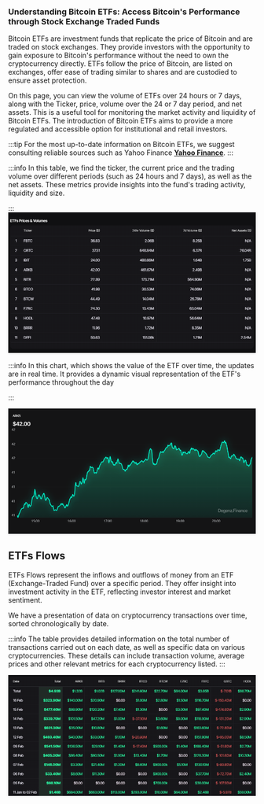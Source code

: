 ### Understanding Bitcoin ETFs: Access Bitcoin's Performance through Stock Exchange Traded Funds

Bitcoin ETFs are investment funds that replicate the price of Bitcoin and are traded on stock exchanges. They provide investors with the opportunity to gain exposure to Bitcoin's performance without the need to own the cryptocurrency directly. ETFs follow the price of Bitcoin, are listed on exchanges, offer ease of trading similar to shares and are custodied to ensure asset protection.

On this page, you can view the volume of ETFs over 24 hours or 7 days, along with the Ticker, price, volume over the 24 or 7 day period, and net assets. This is a useful tool for monitoring the market activity and liquidity of Bitcoin ETFs. The introduction of Bitcoin ETFs aims to provide a more regulated and accessible option for institutional and retail investors.

:::tip
For the most up-to-date information on Bitcoin ETFs, we suggest consulting reliable sources such as Yahoo Finance **[Yahoo Finance](https://finance.yahoo.com/crypto)**.
:::

:::info
 In this table, we find the ticker, the current price and the trading volume over different periods (such as 24 hours and 7 days), as well as the net assets. These metrics provide insights into the fund's trading activity, liquidity and size.
 
:::
![ETFs_](image-1.png)

:::info
 In this chart, which shows the value of the ETF over time, the updates are in real time. It provides a dynamic visual representation of the ETF's performance throughout the day

:::

![ETFs_](image-2.png)

## **ETFs Flows**

ETFs Flows represent the inflows and outflows of money from an ETF (Exchange-Traded Fund) over a specific period. They offer insight into investment activity in the ETF, reflecting investor interest and market sentiment.

We have a presentation of data on cryptocurrency transactions over time, sorted chronologically by date.


:::info
 The table provides detailed information on the total number of transactions carried out on each date, as well as specific data on various cryptocurrencies. These details can include transaction volume, average prices and other relevant metrics for each cryptocurrency listed.
:::

![ETFs Flows](image-11.png)